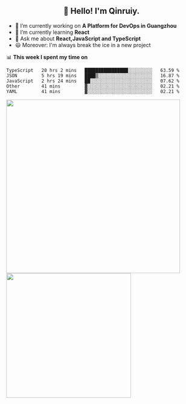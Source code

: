 <h2 align="center">👋 Hello! I'm Qinruiy.</h2>


- 🔭 I’m currently working on **A Platform for DevOps in Guangzhou**
- 🌱 I’m currently learning **React**
- 💬 Ask me about **React,JavaScript and TypeScript**
- 😃 Moreover: I'm always break the ice in a new project

📊 **This week I spent my time on**

<!--START_SECTION:waka-->
```text
TypeScript   20 hrs 2 mins   ████████████████░░░░░░░░░   63.59 % 
JSON         5 hrs 19 mins   ████▒░░░░░░░░░░░░░░░░░░░░   16.87 % 
JavaScript   2 hrs 24 mins   ██░░░░░░░░░░░░░░░░░░░░░░░   07.62 % 
Other        41 mins         ▓░░░░░░░░░░░░░░░░░░░░░░░░   02.21 % 
YAML         41 mins         ▓░░░░░░░░░░░░░░░░░░░░░░░░   02.21 % 
```
<!--END_SECTION:waka-->

<p>
<img align="left" width="460" src="https://github-readme-stats.vercel.app/api?username=Qinruiy&custom_title=Qrinruiy's Github Stats&theme=graywhite&hide_border=true"/> <img align="left" width="330" src="https://github-readme-stats.vercel.app/api/top-langs/?username=Qinruiy&layout=compact&theme=graywhite&hide_border=true"/>
</p>
